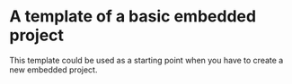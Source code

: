 # A template of a basic embedded project
This template could be used as a starting point when you have to create a new embedded project. 
